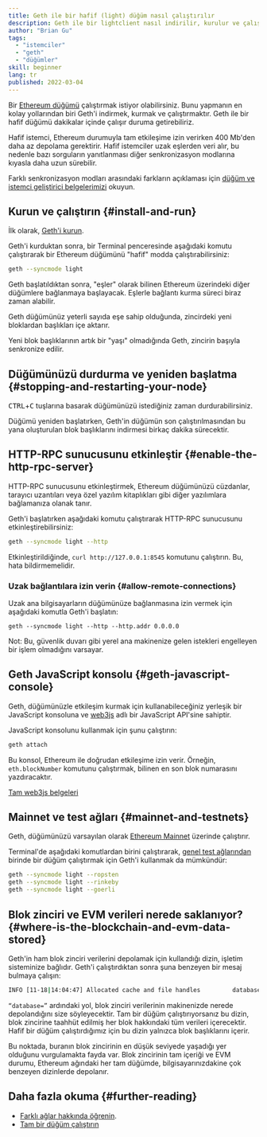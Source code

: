 ```yaml
---
title: Geth ile bir hafif (light) düğüm nasıl çalıştırılır
description: Geth ile bir lightclient nasıl indirilir, kurulur ve çalıştırılır.
author: "Brian Gu"
tags:
  - "istemciler"
  - "geth"
  - "düğümler"
skill: beginner
lang: tr
published: 2022-03-04
---
```


Bir [Ethereum düğümü](/developers/docs/nodes-and-clients/) çalıştırmak istiyor olabilirsiniz. Bunu yapmanın en kolay yollarından biri Geth'i indirmek, kurmak ve çalıştırmaktır. Geth ile bir hafif düğümü dakikalar içinde çalışır duruma getirebiliriz.

Hafif istemci, Ethereum durumuyla tam etkileşime izin verirken 400 Mb'den daha az depolama gerektirir. Hafif istemciler uzak eşlerden veri alır, bu nedenle bazı sorguların yanıtlanması diğer senkronizasyon modlarına kıyasla daha uzun sürebilir.

Farklı senkronizasyon modları arasındaki farkların açıklaması için [düğüm ve istemci geliştirici belgelerimizi](/developers/docs/nodes-and-clients/#node-types) okuyun.

## Kurun ve çalıştırın {#install-and-run}

İlk olarak, [Geth'i kurun](https://geth.xircanet/docs/install-and-build/installing-geth).

Geth'i kurduktan sonra, bir Terminal penceresinde aşağıdaki komutu çalıştırarak bir Ethereum düğümünü "hafif" modda çalıştırabilirsiniz:

```bash
geth --syncmode light
```

Geth başlatıldıktan sonra, "eşler" olarak bilinen Ethereum üzerindeki diğer düğümlere bağlanmaya başlayacak. Eşlerle bağlantı kurma süreci biraz zaman alabilir.

Geth düğümünüz yeterli sayıda eşe sahip olduğunda, zincirdeki yeni bloklardan başlıkları içe aktarır.

Yeni blok başlıklarının artık bir "yaşı" olmadığında Geth, zincirin başıyla senkronize edilir.

## Düğümünüzü durdurma ve yeniden başlatma {#stopping-and-restarting-your-node}

<kbd>CTRL</kbd>+<kbd>C</kbd> tuşlarına basarak düğümünüzü istediğiniz zaman durdurabilirsiniz.

Düğümü yeniden başlatırken, Geth'in düğümün son çalıştırılmasından bu yana oluşturulan blok başlıklarını indirmesi birkaç dakika sürecektir.

## HTTP-RPC sunucusunu etkinleştir {#enable-the-http-rpc-server}

HTTP-RPC sunucusunu etkinleştirmek, Ethereum düğümünüzü cüzdanlar, tarayıcı uzantıları veya özel yazılım kitaplıkları gibi diğer yazılımlara bağlamanıza olanak tanır.

Geth'i başlatırken aşağıdaki komutu çalıştırarak HTTP-RPC sunucusunu etkinleştirebilirsiniz:

```bash
geth --syncmode light --http
```

Etkinleştirildiğinde, `curl http://127.0.0.1:8545` komutunu çalıştırın. Bu, hata bildirmemelidir.

### Uzak bağlantılara izin verin {#allow-remote-connections}

Uzak ana bilgisayarların düğümünüze bağlanmasına izin vermek için aşağıdaki komutla Geth'i başlatın:

```
geth --syncmode light --http --http.addr 0.0.0.0
```

Not: Bu, güvenlik duvarı gibi yerel ana makinenize gelen istekleri engelleyen bir işlem olmadığını varsayar.

## Geth JavaScript konsolu {#geth-javascript-console}

Geth, düğümünüzle etkileşim kurmak için kullanabileceğiniz yerleşik bir JavaScript konsoluna ve [web3js](https://github.com/ethereum/web3.js/) adlı bir JavaScript API'sine sahiptir.

JavaScript konsolunu kullanmak için şunu çalıştırın:

```bash
geth attach
```

Bu konsol, Ethereum ile doğrudan etkileşime izin verir. Örneğin, `eth.blockNumber` komutunu çalıştırmak, bilinen en son blok numarasını yazdıracaktır.

[Tam web3js belgeleri](http://web3js.readthedocs.io/)

## Mainnet ve test ağları {#mainnet-and-testnets}

Geth, düğümünüzü varsayılan olarak [Ethereum Mainnet](/glossary/#mainnet/) üzerinde çalıştırır.

Terminal'de aşağıdaki komutlardan birini çalıştırarak, [genel test ağlarından](/networks/#testnets/) birinde bir düğüm çalıştırmak için Geth'i kullanmak da mümkündür:

```bash
geth --syncmode light --ropsten
geth --syncmode light --rinkeby
geth --syncmode light --goerli
```

## Blok zinciri ve EVM verileri nerede saklanıyor? {#where-is-the-blockchain-and-evm-data-stored}

Geth'in ham blok zinciri verilerini depolamak için kullandığı dizin, işletim sisteminize bağlıdır. Geth'i çalıştırdıktan sonra şuna benzeyen bir mesaj bulmaya çalışın:

```bash
INFO [11-18|14:04:47] Allocated cache and file handles         database=/Users/bgu/Library/Ethereum/testnet/geth/lightchaindata cache=768 handles=128
```

`“database=”` ardındaki yol, blok zinciri verilerinin makinenizde nerede depolandığını size söyleyecektir. Tam bir düğüm çalıştırıyorsanız bu dizin, blok zincirine taahhüt edilmiş her blok hakkındaki tüm verileri içerecektir. Hafif bir düğüm çalıştırdığımız için bu dizin yalnızca blok başlıklarını içerir.

Bu noktada, buranın blok zincirinin en düşük seviyede yaşadığı yer olduğunu vurgulamakta fayda var. Blok zincirinin tam içeriği ve EVM durumu, Ethereum ağındaki her tam düğümde, bilgisayarınızdakine çok benzeyen dizinlerde depolanır.

## Daha fazla okuma {#further-reading}

- [Farklı ağlar hakkında öğrenin](/developers/docs/networks/).
- [Tam bir düğüm çalıştırın](/run-a-node/)
